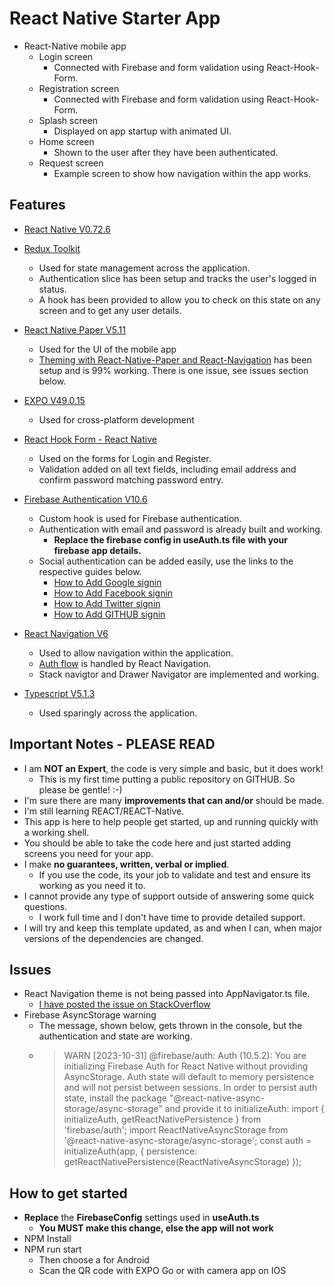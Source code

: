 # React Native Starter App

- React-Native mobile app
  - Login screen
    - Connected with Firebase and form validation using React-Hook-Form.
  - Registration screen
    - Connected with Firebase and form validation using React-Hook-Form.
  - Splash screen
    - Displayed on app startup with animated UI.
  - Home screen
    - Shown to the user after they have been authenticated.
  - Request screen
    - Example screen to show how navigation within the app works.

## Features

- [React Native V0.72.6](https://reactnative.dev/docs/environment-setup)
- [Redux Toolkit](https://redux-toolkit.js.org/introduction/getting-started)
  - Used for state management across the application.
  - Authentication slice has been setup and tracks the user's logged in status.
  - A hook has been provided to allow you to check on this state on any screen and to get any user details.
- [React Native Paper V5.11](https://callstack.github.io/react-native-paper/docs/guides/getting-started/)
  - Used for the UI of the mobile app
  - [Theming with React-Native-Paper and React-Navigation](https://callstack.github.io/react-native-paper/docs/guides/theming-with-react-navigation) has been setup and is 99% working. There is one issue, see issues section below.
- [EXPO V49.0.15](https://docs.expo.dev/)
  - Used for cross-platform development
- [React Hook Form - React Native](https://www.react-hook-form.com/get-started/#ReactNative)
  - Used on the forms for Login and Register.
  - Validation added on all text fields, including email address and confirm password matching password entry.
- [Firebase Authentication V10.6](https://firebase.google.com/docs/auth/android/start)
  - Custom hook is used for Firebase authentication.
  - Authentication with email and password is already built and working.
    - **Replace the firebase config in useAuth.ts file with your firebase app details.**
  - Social authentication can be added easily, use the links to the respective guides below.
    - [How to Add Google signin](https://firebase.google.com/docs/auth/android/google-signin)
    - [How to Add Facebook signin](https://firebase.google.com/docs/auth/android/facebook-login)
    - [How to Add Twitter signin](https://firebase.google.com/docs/auth/android/twitter-login)
    - [How to Add GITHUB signin](https://firebase.google.com/docs/auth/android/github-auth)

- [React Navigation V6](<https://reactnavigation.org/docs/getting-started/>)
  - Used to allow navigation within the application.
  - [Auth flow](https://reactnavigation.org/docs/auth-flow) is handled by React Navigation.
  - Stack navigtor and Drawer Navigator are implemented and working.
- [Typescript V5.1.3](https://www.typescriptlang.org/)
  - Used sparingly across the application.

## Important Notes - PLEASE READ

- I am **NOT an Expert**, the code is very simple and basic, but it does work!
  - This is my first time putting a public repository on GITHUB. So please be gentle! :-)
- I'm sure there are many **improvements that can and/or** should be made.
- I'm still learning REACT/REACT-Native.
- This app is here to help people get started, up and running quickly with a working shell.
- You should be able to take the code here and just started adding screens you need for your app.
- I make **no guarantees, written, verbal or implied**.
  - If you use the code, its your job to validate and test and ensure its working as you need it to.
- I cannot provide any type of support outside of answering some quick questions.
  - I work full time and I don't have time to provide detailed support.
- I will try and keep this template updated, as and when I can, when major versions of the dependencies are changed.

## Issues

- React Navigation theme is not being passed into AppNavigator.ts file.
  - [I have posted the issue on StackOverflow](https://stackoverflow.com/questions/77497977/react-navigation-v6-typescript-how-to-pass-theme-prop-to-navigation-container)
- Firebase AsyncStorage warning
  - The message, shown below, gets thrown in the console, but the authentication and state are working.
  - >  WARN  [2023-10-31]  @firebase/auth: Auth (10.5.2):
You are initializing Firebase Auth for React Native without providing
AsyncStorage. Auth state will default to memory persistence and will not
persist between sessions. In order to persist auth state, install the package
"@react-native-async-storage/async-storage" and provide it to
initializeAuth:
import { initializeAuth, getReactNativePersistence } from 'firebase/auth';
import ReactNativeAsyncStorage from '@react-native-async-storage/async-storage';
const auth = initializeAuth(app, {
  persistence: getReactNativePersistence(ReactNativeAsyncStorage)
});

## How to get started

- **Replace** the **FirebaseConfig** settings used in **useAuth.ts**
  - **You MUST make this change, else the app will not work**
- NPM Install
- NPM run start
  - Then choose a for Android
  - Scan the QR code with EXPO Go or with camera app on IOS
